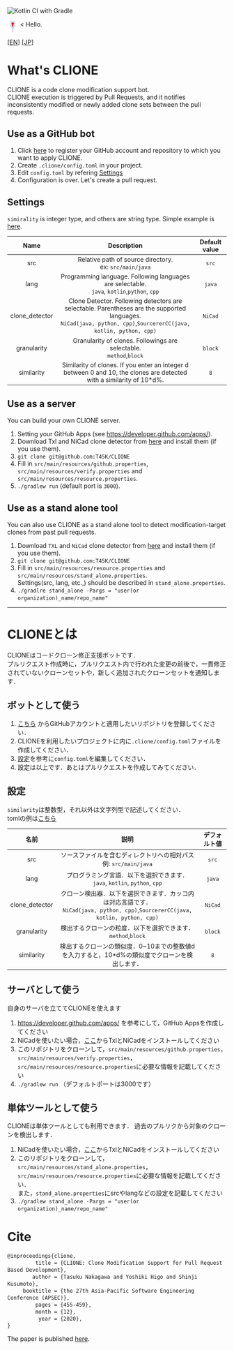 ![Kotlin CI with Gradle](https://github.com/T45K/CLIONE/workflows/Kotlin%20CI%20with%20Gradle/badge.svg)

<p>
<img src="./logo.png" alt="logo" width=5% height=5% align=middle>
< Hello.
</p>

[[EN](#What's-CLIONE)] [[JP](#CLIONEとは)]

# What's CLIONE
CLIONE is a code clone modification support bot.<br>
CLIONE execution is triggered by Pull Requests, and it notifies inconsistently modified or newly added clone sets between the pull requests.

## Use as a GitHub bot
1. Click [here](https://github.com/apps/clione-bot) to register your GitHub account and repository to which you want to apply CLIONE.
2. Create `.clione/config.toml` in your project.
3. Edit `config.toml` by refering [Settings](#Settings)
4. Configuration is over. Let's create a pull request.

## Settings
`simirality` is integer type, and others are string type.
Simple example is [here](./.clione/config.toml).

|Name|Description|Default value|
|:--:|:--:|:--:|
|src|Relative path of source directory.<br>ex: `src/main/java`|`src`|
|lang|Programming language. Following languages are selectable.<br>`java`, `kotlin`,`python`, `cpp`|`java`|
|clone_detector|Clone Detector. Following detectors are selectable. Parentheses are the supported languages.<br>`NiCad(java, python, cpp)`,`SourcererCC(java, kotlin, python, cpp)`|`NiCad`|
|granularity|Granularity of clones. Followings are selectable.<br>`method`,`block`|`block`|
|similarity|Similarity of clones. If you enter an integer d between 0 and 10, the clones are detected with a similarity of 10*d%.|`8`|

## Use as a server
You can build your own CLIONE server.
1. Setting your GitHub Apps (see https://developer.github.com/apps/).
1. Download Txl and NiCad clone detector from [here](https://www.txl.ca/) and install them (if you use them).
1. `git clone git@github.com:T45K/CLIONE`
1. Fill in `src/main/resources/github.properties`, `src/main/resources/verify.properties` and `src/main/resources/resource.properties`.
1. `./gradlew run` (default port is `3000`).

## Use as a stand alone tool
You can also use CLIONE as a stand alone tool to detect modification-target clones from past pull requests.
1. Download `TXL` and `NiCad` clone detector from [here](https://www.txl.ca/) and install them (if you use them).
1. `git clone git@github.com:T45K/CLIONE`
1. Fill in `src/main/resources/resource.properties` and `src/main/resources/stand_alone.properties`.<br>Settings(src, lang, etc.,) should be described in `stand_alone.properties`.
1. `./gradlre stand_alone -Pargs = "user(or organization)_name/repo_name"`

___

# CLIONEとは

CLIONEはコードクローン修正支援ボットです．<br>
プルリクエスト作成時に，プルリクエスト内で行われた変更の前後で，一貫修正されていないクローンセットや，新しく追加されたクローンセットを通知します．

## ボットとして使う
1. [こちら](https://github.com/apps/clione-bot) からGitHubアカウントと適用したいリポジトリを登録してください．
2. CLIONEを利用したいプロジェクトに内に`.clione/config.toml`ファイルを作成してください．
3. [設定](#設定)を参考に`config.toml`を編集してください．
4. 設定は以上です．あとはプルリクエストを作成してみてください．

## 設定
`similarity`は整数型，それ以外は文字列型で記述してください．<br>
tomlの例は[こちら](./.clione/config.toml)

|名前|説明|デフォルト値|
|:--:|:--:|:--:|
|src|ソースファイルを含むディレクトリへの相対パス<br>例: `src/main/java`|`src`|
|lang|プログラミング言語．以下を選択できます．<br>`java`, `kotlin`, `python`, `cpp`|`java`|
|clone_detector|クローン検出器．以下を選択できます．カッコ内は対応言語です．<br>`NiCad(java, python, cpp)`,`SourcererCC(java, kotlin, python, cpp)`|`NiCad`|
|granularity|検出するクローンの粒度．以下を選択できます．<br>`method`,`block`|`block`|
|similarity|検出するクローンの類似度．0~10までの整数値dを入力すると，10*d%の類似度でクローンを検出します．|`8`|

## サーバとして使う
自身のサーバを立ててCLIONEを使えます
1. https://developer.github.com/apps/ を参考にして，GitHub Appsを作成してください
1. NiCadを使いたい場合，[ここ](https://www.txl.ca/)からTxlとNiCadをインストールしてください
1. このリポジトリをクローンして，`src/main/resources/github.properties`，`src/main/resources/verify.properties`，`src/main/resources/resource.properties`に必要な情報を記載してください
1. `./gradlew run` （デフォルトポートは3000です）

## 単体ツールとして使う
CLIONEは単体ツールとしても利用できます．
過去のプルリクから対象のクローンを検出します．
1. NiCadを使いたい場合，[ここ](https://www.txl.ca/)からTxlとNiCadをインストールしてください
1. このリポジトリをクローンして，`src/main/resources/stand_alone.properties`，`src/main/resources/resource.properties`に必要な情報を記載してください．<br>また，`stand_alone.properties`にsrcやlangなどの設定を記載してください
1. `./gradlew stand_alone -Pargs = "user(or organization)_name/repo_name"`

# Cite
```
@inproceedings{clione,
         title = {CLIONE: Clone Modification Support for Pull Request Based Development},
        author = {Tasuku Nakagawa and Yoshiki Higo and Shinji Kusumoto},
     booktitle = {the 27th Asia-Pacific Software Engineering Conference (APSEC)},
         pages = {455-459},
         month = {12},
          year = {2020},
}
```
The paper is published [here](https://sdl.ist.osaka-u.ac.jp/pman/pman3.cgi?D=675).
